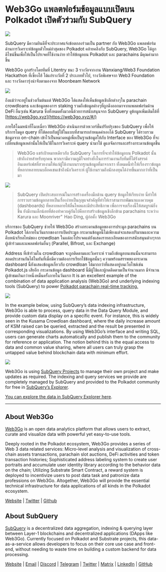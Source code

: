 # Web3Go แพลตฟอร์มข้อมูลแบบเปิดบน Polkadot เปิดตัวร่วมกับ SubQuery

![](https://cdn-images-1.medium.com/max/800/1*LVZ_xKn_K5DlTSxqTr-2BA.png)

SubQuery มีความยินดีที่จะประกาศแจ้งข้อตกลงร่วมเป็น partner กับ Web3Go แพลตฟอร์มด้านการวิเคราะห์ข้อมูลตัวใหม่ล่าสุดของ Polkadot คล้ายคลึงกับ SubQuery, Web3Go ได้ถูกดีไซน์ขึ้นเพื่อให้เป็นโปรเจคที่ใช้งานง่าย ทำให้ข้อมูลบน Polkadot และ parachains มีคุณค่ามากขึ้น

Web3Go ถูกสร้างโดยทีมที่ Litentry ชนะ 3 รางวัลจากงาน Wanxiang/Web3 Foundation Hackathon ที่เซี่ยงไฮ้ ได้แก่รางวัลที่ 2 ประเภททั่วไป, รางวัลพิเศษจาก Web3 Foundation และ รางวัลดาวรุ่งน่าจับตามองจาก Moonbeam Network

![](https://cdn-images-1.medium.com/max/800/1*QOng9s-Mc62WBElrj6KBmg.gif)

ถึงแม้ว่าจะอยู่ในช่วงเริ่มต้นแต่ Web3Go ได้แสดงให้เห็นข้อมูลเชิงลึกต่างๆใน parachain crowdloans และข้อมูลของการ staking รวมถึงข้อมูลต่างๆที่ถูกดึงออกมาจากแพลตฟอร์มด้าน DeFi อื่นๆเช่น Karura ซึ่งทั้งหมดทั้งมวลนี้ด้วยการสนับสนุนจาก SubQuery ดูข้อมูลเพิ่มเติมได้ที่ [https://web3go.xyz](https://web3go.xyz/#/)

ภายใต้โฉมหน้าที่โฉบเฉี่ยว Web3Go ดำเนินการด้วยเวอร์ชั่นปรับปรุงของ SubQuery เพื่อให้บริการโมดูล query ที่โต้ตอบกับผู้ใช้ในแบบที่สามารถกำหนดค่าเองได้ SubQuery ได้รวบรวมข้อมูลจาก on-chain เข้าไว้เป็นหมวดหมู่เพื่อเป็นฐานข้อมูลให้กับ Interface ของ Web3Go ที่จะเปลี่ยนข้อมูลเหล่านั้นให้เป็นวิธีในการวิเคราะห์ query นำมาใช้ ดูแลจัดการและสร้างกระดานข้อมูลขึ้น

> Web3Go แชร์เป้าหมายเดียวกับ SubQuery ในการที่จะทำให้ข้อมูลบน Polkadot นั้นเข้าถึงง่ายสำหรับทุกคน พวกเรามีความภูมิใจอย่างยิ่งในการร่วมงานกับทีมที่ได้รังสรรค์อินเตอร์เฟสที่สวยงามให้แก่ผู้ใช้งานบนรากฐานข้อมูลที่มาจากเรา ทั้งหมดนี้ทำให้เรื่องราวข้อมูลที่หลากหลายบนบล็อคเชนเข้าถึงนักวิเคราะห์ ผู้ใช้งานรวมถึงนักลงทุนได้ง่ายขึ้นมากกว่าที่เป็นมา

![](https://cdn-images-1.medium.com/max/800/1*v2Ip-qCB6hkiNiEPY32hrw.png)

> SubQuery เปิดประสบการณ์ในการสร้างเครื่องมือด้าน query ข้อมูลให้เรียบง่าย นี่ทำให้การรวบรวมข้อมูลกลายเป็นเรื่องง่ายเป็นกุญแจสำคัญที่ทำให้เราสามารถพัฒนาแผงควบคุม (dashboards) ที่หลากหลายให้ลื่นไหลและมีประสิทธิภาพ เพื่อการจบเรื่องนี้ให้สมบูรณ์ยิ่งขึ้น ยังมีงานเล็กน้อยที่ต้องทำควบคู่กันไปคือการสร้างข้อมูลเชิงลึกข้าม parachains ระหว่าง Karura และ Moonriver"  Hao Ding, ผู้ก่อตั้ง  Web3Go

บริการของ SubQuery ช่วยให้ Web3Go สร้างกระดานข้อมูลของการประมูล parachains บน Polkadot ได้ภายในวันแรกของการเปิดประมูล กระดานข้อมูลนี้ไม่เพียงแต่จะแสดงปริมาณและความคืบหน้าเรียลไทม์ของ crowdloan ในแต่ละโปรเจคแต่ยังแสดงรายละเอียดของการสนับสนุนต่างๆจากผู้เข้าร่วมและแพลตฟอร์มอื่นๆ (Parallel, Bifrost, และ Exchange)

Address ที่เข้าร่วมใน crowdloan จะถูกติดตามและวิเคราะห์ รวมถึงข้อมูลบนเชนนั้นจะสามารถสอดประสานกันได้ในทันที่เมื่อมีความต้องการเรียกใช้ข้อมูลนั้นๆ ความพร้อมสรรพของกระดาน dashboard นี้ยังแสดงข้อมูลเกี่ยวกับ crowdloan ได้มากกว่าที่แสดงอยู่บนเว็บไซต์เช่น Polkadot.js เสียอีก กระดานข้อมูล dashboard นี้มีผู้ใช้และผู้กดติดตามเป็นจำนวนมาก มีจำนวนผู้เข้าชมเกินกว่าหนึ่งหมื่นครั้งภายในวันแรก It is an excellent example of the combination of data application analysis (Web3Go) and underlying indexing tools (SubQuery) to power [Polkadot parachain real-time tracking.](https://web3go.xyz/#/ParaChainProfiler4Polkadot?chainType=Polkadot)

![](https://cdn-images-1.medium.com/max/800/1*XM2TalsUm1Z93lV5zFMf9w.png)

In the example below, using SubQuery’s data indexing infrastructure, Web3Go is able to process, query data in the Data Query Module, and provide custom data display on a specific event. For instance, this is widely seen in the Kusama Crowdloan dashboard, where the daily increase amount of KSM raised can be queried, extracted and the result be presented in corresponding visualizations. By using Web3Go’s interface and writing SQL, users can generate charts automatically and publish them to the community for reference or application. The notion behind this is the equal access to data and common value sharing, where all users can truly grasp the untapped value behind blockchain data with minimum effort.

![](https://cdn-images-1.medium.com/max/800/1*Z2g_zEFqOJ3T_2BDDDZT4A.png)

Web3Go is using [SubQuery Projects](https://project.subquery.network/) to manage their own project and make updates as required. The indexing and query services we provide are completely managed by SubQuery and provided to the Polkadot community for free in [SubQuery’s Explorer](https://explorer.subquery.network/).

[You can explore the data in SubQuery Explorer here](https://explorer.subquery.network/subquery/bianyunjian/polkadot-crowdloans).

----------

## About Web3Go

[Web3Go](https://www.web3go.xyz/) is an open data analytics platform that allows users to extract, curate and visualize data with powerful yet easy-to-use tools.

Deeply rooted in the Polkadot ecosystem, Web3Go provides a series of Web 3 data related services: Micro-level analysis and visualization of cross-chain assets transactions, parachain slot auctions, DeFi activities and token transaction histories; Sophisticated address labeling system to create user portraits and accumulate user identity library according to the behavior data on the chain; Utilizing Substrate Smart Contract, a reward system is deployed to incentivize users to post data task and patronize data professions on Web3Go. Altogether, Web3Go will provide the essential technical infrastructure for data applications of all kinds in the Polkadot ecosystem.

[Website](https://web3go.xyz/#/) | [Twitter](http://twitter.com/web3go) | [Github](https://github.com/web3go-xyz)

## About SubQuery

[SubQuery](https://subquery.network/) is a decentralized data aggregation, indexing & querying layer between Layer-1 blockchains and decentralized applications (DApps like Web3Go). Currently focused on Polkadot and Substrate projects, this data-as-a-service allows developers to focus on their core use case and front-end, without needing to waste time on building a custom backend for data processing.

[Website](https://subquery.network/) | [Email](mailto:hello@subquery.network) | [Discord](https://discord.com/invite/78zg8aBSMG) | [Telegram](https://t.me/subquerynetwork) | [Twitter](https://twitter.com/subquerynetwork) | [Matrix](https://matrix.to/#/#subquery:matrix.org) | [LinkedIn](https://www.linkedin.com/company/subquery) | [GitHub](https://github.com/subquery)
